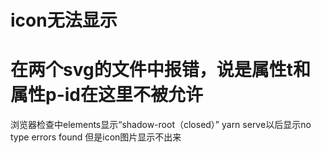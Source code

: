 # icon无法显示
# 在两个svg的文件中报错，说是属性t和属性p-id在这里不被允许 
浏览器检查中elements显示“shadow-root（closed）” yarn serve以后显示no type errors found 但是icon图片显示不出来

